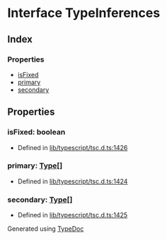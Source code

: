 # Interface TypeInferences


## Index

### Properties
* [isFixed](ts.typeinferences.md#isfixed)
* [primary](ts.typeinferences.md#primary)
* [secondary](ts.typeinferences.md#secondary)

## Properties

### isFixed: boolean

* Defined in [lib/typescript/tsc.d.ts:1426](https://github.com/kimamula/typedoc/blob/HEAD/src/lib/typescript/tsc.d.ts#L1426)


### primary: [Type](ts.type.md)[]

* Defined in [lib/typescript/tsc.d.ts:1424](https://github.com/kimamula/typedoc/blob/HEAD/src/lib/typescript/tsc.d.ts#L1424)


### secondary: [Type](ts.type.md)[]

* Defined in [lib/typescript/tsc.d.ts:1425](https://github.com/kimamula/typedoc/blob/HEAD/src/lib/typescript/tsc.d.ts#L1425)



Generated using [TypeDoc](http://typedoc.io)

